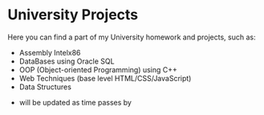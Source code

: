 # University Projects

Here you can find a part of my University homework and projects, such as:

- Assembly Intelx86
- DataBases using Oracle SQL
- OOP (Object-oriented Programming) using C++
- Web Techniques (base level HTML/CSS/JavaScript)
- Data Structures

* will be updated as time passes by
